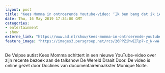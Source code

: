 ```yaml
---
layout: post
title: "Kees Momma in ontroerende Youtube-video: ‘Ik ben bang dat ik iets te ver ben gegaan’"
date: Thu, 16 May 2019 17:34:00 GMT
categories: 
- entertainment 
- show 
externe_link: "https://www.ad.nl/show/kees-momma-in-ontroerende-youtube-video-ik-ben-bang-dat-ik-iets-te-ver-ben-gegaan~a5b96c52/"
feature_image: "https://images3.persgroep.net/rcs/26PPZihwEIlp7-z_N-wW-Vsah4I/diocontent/144372019/_fitwidth/400/?appId=21791a8992982cd8da851550a453bd7f&quality=0.7"
---
```


De Velpse autist Kees Momma schittert in een nieuwe YouTube-video over zijn recente bezoek aan de talkshow De Wereld Draait Door. De video is online gezet door Doclines van documentairemaakster Monique Nolte.
